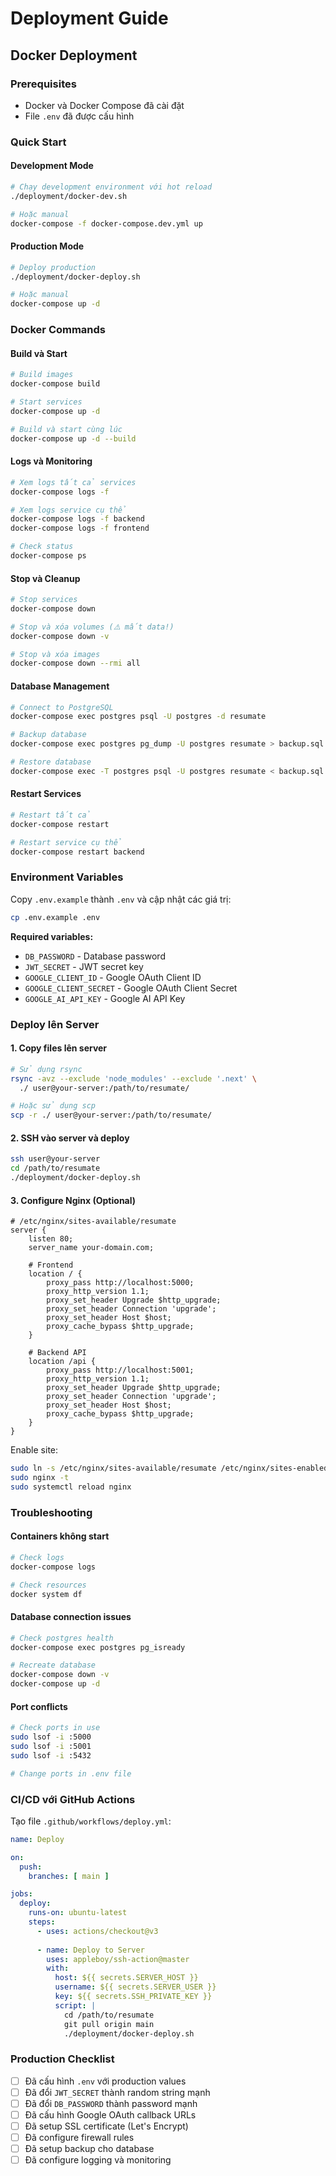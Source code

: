 # Deployment Guide

## Docker Deployment

### Prerequisites
- Docker và Docker Compose đã cài đặt
- File `.env` đã được cấu hình

### Quick Start

#### Development Mode
```bash
# Chạy development environment với hot reload
./deployment/docker-dev.sh

# Hoặc manual
docker-compose -f docker-compose.dev.yml up
```

#### Production Mode
```bash
# Deploy production
./deployment/docker-deploy.sh

# Hoặc manual
docker-compose up -d
```

### Docker Commands

#### Build và Start
```bash
# Build images
docker-compose build

# Start services
docker-compose up -d

# Build và start cùng lúc
docker-compose up -d --build
```

#### Logs và Monitoring
```bash
# Xem logs tất cả services
docker-compose logs -f

# Xem logs service cụ thể
docker-compose logs -f backend
docker-compose logs -f frontend

# Check status
docker-compose ps
```

#### Stop và Cleanup
```bash
# Stop services
docker-compose down

# Stop và xóa volumes (⚠️ mất data!)
docker-compose down -v

# Stop và xóa images
docker-compose down --rmi all
```

#### Database Management
```bash
# Connect to PostgreSQL
docker-compose exec postgres psql -U postgres -d resumate

# Backup database
docker-compose exec postgres pg_dump -U postgres resumate > backup.sql

# Restore database
docker-compose exec -T postgres psql -U postgres resumate < backup.sql
```

#### Restart Services
```bash
# Restart tất cả
docker-compose restart

# Restart service cụ thể
docker-compose restart backend
```

### Environment Variables

Copy `.env.example` thành `.env` và cập nhật các giá trị:

```bash
cp .env.example .env
```

**Required variables:**
- `DB_PASSWORD` - Database password
- `JWT_SECRET` - JWT secret key
- `GOOGLE_CLIENT_ID` - Google OAuth Client ID
- `GOOGLE_CLIENT_SECRET` - Google OAuth Client Secret
- `GOOGLE_AI_API_KEY` - Google AI API Key

### Deploy lên Server

#### 1. Copy files lên server
```bash
# Sử dụng rsync
rsync -avz --exclude 'node_modules' --exclude '.next' \
  ./ user@your-server:/path/to/resumate/

# Hoặc sử dụng scp
scp -r ./ user@your-server:/path/to/resumate/
```

#### 2. SSH vào server và deploy
```bash
ssh user@your-server
cd /path/to/resumate
./deployment/docker-deploy.sh
```

#### 3. Configure Nginx (Optional)
```nginx
# /etc/nginx/sites-available/resumate
server {
    listen 80;
    server_name your-domain.com;

    # Frontend
    location / {
        proxy_pass http://localhost:5000;
        proxy_http_version 1.1;
        proxy_set_header Upgrade $http_upgrade;
        proxy_set_header Connection 'upgrade';
        proxy_set_header Host $host;
        proxy_cache_bypass $http_upgrade;
    }

    # Backend API
    location /api {
        proxy_pass http://localhost:5001;
        proxy_http_version 1.1;
        proxy_set_header Upgrade $http_upgrade;
        proxy_set_header Connection 'upgrade';
        proxy_set_header Host $host;
        proxy_cache_bypass $http_upgrade;
    }
}
```

Enable site:
```bash
sudo ln -s /etc/nginx/sites-available/resumate /etc/nginx/sites-enabled/
sudo nginx -t
sudo systemctl reload nginx
```

### Troubleshooting

#### Containers không start
```bash
# Check logs
docker-compose logs

# Check resources
docker system df
```

#### Database connection issues
```bash
# Check postgres health
docker-compose exec postgres pg_isready

# Recreate database
docker-compose down -v
docker-compose up -d
```

#### Port conflicts
```bash
# Check ports in use
sudo lsof -i :5000
sudo lsof -i :5001
sudo lsof -i :5432

# Change ports in .env file
```

### CI/CD với GitHub Actions

Tạo file `.github/workflows/deploy.yml`:

```yaml
name: Deploy

on:
  push:
    branches: [ main ]

jobs:
  deploy:
    runs-on: ubuntu-latest
    steps:
      - uses: actions/checkout@v3
      
      - name: Deploy to Server
        uses: appleboy/ssh-action@master
        with:
          host: ${{ secrets.SERVER_HOST }}
          username: ${{ secrets.SERVER_USER }}
          key: ${{ secrets.SSH_PRIVATE_KEY }}
          script: |
            cd /path/to/resumate
            git pull origin main
            ./deployment/docker-deploy.sh
```

### Production Checklist

- [ ] Đã cấu hình `.env` với production values
- [ ] Đã đổi `JWT_SECRET` thành random string mạnh
- [ ] Đã đổi `DB_PASSWORD` thành password mạnh
- [ ] Đã cấu hình Google OAuth callback URLs
- [ ] Đã setup SSL certificate (Let's Encrypt)
- [ ] Đã configure firewall rules
- [ ] Đã setup backup cho database
- [ ] Đã configure logging và monitoring

